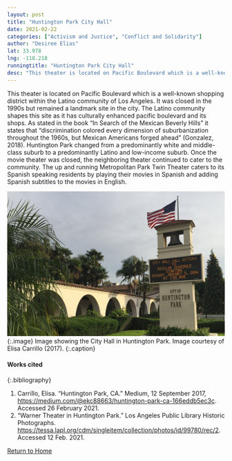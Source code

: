 ```yaml
---
layout: post
title: "Huntington Park City Hall"
date: 2021-02-22
categories: ["Activism and Justice", "Conflict and Solidarity"]
author: "Desiree Elias"
lat: 33.978
lng: -118.218
runningtitle: "Huntington Park City Hall"
desc: "This theater is located on Pacific Boulevard which is a well-known shopping district within the Latino community of Los Angeles."
---
```

This theater is located on Pacific Boulevard which is a well-known shopping district within the Latino community of Los Angeles. It was closed in the 1990s but remained a landmark site in the city. The Latino community shapes this site as it has culturally enhanced pacific boulevard and its shops. As stated in the book “In Search of the Mexican Beverly Hills” it states that “discrimination colored every dimension of suburbanization throughout the 1960s, but Mexican Americans forged ahead” (Gonzalez, 2018). Huntington Park changed from a predominantly white and middle-class suburb to a predominantly Latino and low-income suburb. Once the movie theater was closed, the neighboring theater continued to cater to the community. The up and running Metropolitan Park Twin Theater caters to its Spanish speaking residents by playing their movies in Spanish and adding Spanish subtitles to the movies in English.

![Huntington Park City Hall 2017](images/HuntingtonParkCityHall_Pin2_image1.png)
   {:.image} 
Image showing the City Hall in Huntington Park. Image courtesy of Elisa Carrillo (2017).
   {:.caption} 

#### Works cited

{:.bibliography}
1. Carrillo, Elisa. “Huntington Park, CA.” Medium, 12 September 2017, https://medium.com/@ekc88663/huntington-park-ca-166eddb5ec3c. Accessed 26 February 2021.
2. “Warner Theater in Huntington Park.” Los Angeles Public Library Historic Photographs. https://tessa.lapl.org/cdm/singleitem/collection/photos/id/99780/rec/2. Accessed 12 Feb. 2021.

[Return to Home](https://uclachicanxstudies.github.io/BarrioSuburbanisms/)
